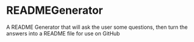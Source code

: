 # READMEGenerator
A README Generator that will ask the user some questions, then turn the answers into a README file for use on GitHub
